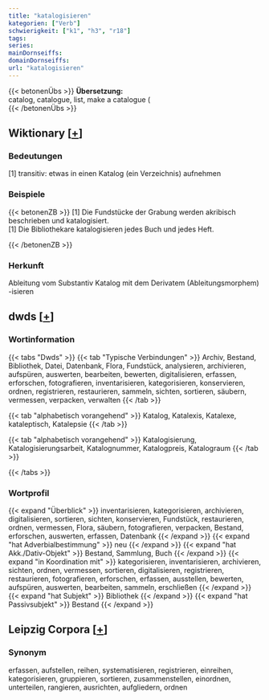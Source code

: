 ```yaml
---
title: "katalogisieren"
kategorien: ["Verb"]
schwierigkeit: ["k1", "h3", "r18"]
tags:
series:
mainDornseiffs:
domainDornseiffs:
url: "katalogisieren"
---
```


{{< betonenÜbs >}}
**Übersetzung:**  
catalog, catalogue, list, make a catalogue (  
{{< /betonenÜbs >}}

## Wiktionary [[+](https://de.wiktionary.org/wiki/katalogisieren)]

### Bedeutungen
[1] transitiv: etwas in einen Katalog (ein Verzeichnis) aufnehmen  

### Beispiele
{{< betonenZB >}}
[1] Die Fundstücke der Grabung werden akribisch beschrieben und katalogisiert.  
[1] Die Bibliothekare katalogisieren jedes Buch und jedes Heft.  

{{< /betonenZB >}}
### Herkunft
Ableitung vom Substantiv Katalog mit dem Derivatem (Ableitungsmorphem) -isieren  



## dwds [[+](https://www.dwds.de/wb/katalogisieren)]

### Wortinformation
{{< tabs "Dwds" >}}
{{< tab "Typische Verbindungen" >}}
Archiv, Bestand, Bibliothek, Datei, Datenbank, Flora, Fundstück, analysieren, archivieren, aufspüren, auswerten, bearbeiten, bewerten, digitalisieren, erfassen, erforschen, fotografieren, inventarisieren, kategorisieren, konservieren, ordnen, registrieren, restaurieren, sammeln, sichten, sortieren, säubern, vermessen, verpacken, verwalten
{{< /tab >}}

{{< tab "alphabetisch vorangehend" >}}
Katalog, Katalexis, Katalexe, kataleptisch, Katalepsie
{{< /tab >}}

{{< tab "alphabetisch vorangehend" >}}
Katalogisierung, Katalogisierungsarbeit, Katalognummer, Katalogpreis, Katalograum
{{< /tab >}}

{{< /tabs >}}

### Wortprofil
{{< expand "Überblick" >}} inventarisieren, kategorisieren, archivieren, digitalisieren, sortieren, sichten, konservieren, Fundstück, restaurieren, ordnen, vermessen, Flora, säubern, fotografieren, verpacken, Bestand, erforschen, auswerten, erfassen, Datenbank {{< /expand >}}
{{< expand "hat Adverbialbestimmung" >}} neu {{< /expand >}}
{{< expand "hat Akk./Dativ-Objekt" >}} Bestand, Sammlung, Buch {{< /expand >}}
{{< expand "in Koordination mit" >}} kategorisieren, inventarisieren, archivieren, sichten, ordnen, vermessen, sortieren, digitalisieren, registrieren, restaurieren, fotografieren, erforschen, erfassen, ausstellen, bewerten, aufspüren, auswerten, bearbeiten, sammeln, erschließen {{< /expand >}}
{{< expand "hat Subjekt" >}} Bibliothek {{< /expand >}}
{{< expand "hat Passivsubjekt" >}} Bestand {{< /expand >}}

## Leipzig Corpora [[+](https://corpora.uni-leipzig.de/en/res?word=katalogisieren&corpusId=deu_newscrawl-public_2018)]


### Synonym
erfassen, aufstellen, reihen, systematisieren, registrieren, einreihen, kategorisieren, gruppieren, sortieren, zusammenstellen, einordnen, unterteilen, rangieren, ausrichten, aufgliedern, ordnen

